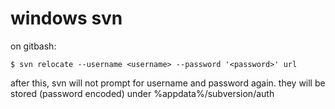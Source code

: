 windows svn
==============

on gitbash:

    $ svn relocate --username <username> --password '<password>' url

after this, svn will not prompt for username and password again. they will be
stored (password encoded) under %appdata%/subversion/auth
